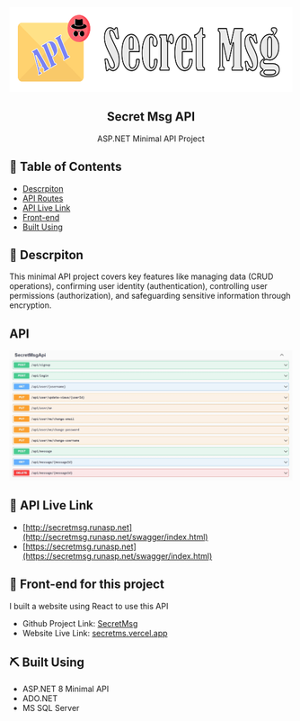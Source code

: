 <p align="center">
  <a href="" rel="noopener">
 <img width=600px height=150px src="https://github.com/kerolesnabill/SecretMsgApi/blob/master/Images/banner.png" alt="Banner"></a>
</p>

<h2 align="center">Secret Msg API</h2>

<p align="center"> ASP.NET Minimal API Project
    <br> 
</p>

## 📝 Table of Contents

- [Descrpiton](#descrpiton)
- [API Routes](#api)
- [API Live Link](#api-live-link)
- [Front-end](#front-end)
- [Built Using](#built_using)

## 🧐 Descrpiton <a name = "descrpiton"></a>

This minimal API project covers key features like managing data (CRUD operations), confirming user identity (authentication), controlling user permissions (authorization), and safeguarding sensitive information through encryption.

## API <a name = "api"></a>

 <img src="https://github.com/kerolesnabill/SecretMsgApi/blob/master/Images/api.jpg" alt="API">

## 🔗 API Live Link <a name = "api-live-link"></a>

- [http://secretmsg.runasp.net](http://secretmsg.runasp.net/swagger/index.html)
- [https://secretmsg.runasp.net](https://secretmsg.runasp.net/swagger/index.html)

## 🔗 Front-end for this project<a name = "front-end"></a>

I built a website using React to use this API

- Github Project Link: [SecretMsg](https://github.com/kerolesnabill/SecretMsg)
- Website Live Link: [secretms.vercel.app](https://secretms.vercel.app/)

## ⛏️ Built Using <a name = "built_using"></a>

- ASP.NET 8 Minimal API
- ADO.NET
- MS SQL Server
